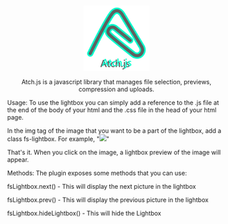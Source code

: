 <p align="center">
<img src="./atch_logo.svg" width="30%">
</p>

<p align="center">Atch.js is a javascript library that manages file selection, previews, compression and uploads.</p>

Usage:
To use the lightbox you can simply add a reference to the .js file at the end of the body of your html and the .css file in the head of your html page.

In the img tag of the image that you want to be a part of the lightbox, add a class fs-lightbox.
For example, "<img src="image.png" class="fs-lightbox" />"

That's it. When you click on the image, a lightbox preview of the image will appear.

Methods:
The plugin exposes some methods that you can use:

fsLightbox.next() - This will display the next picture in the lightbox

fsLightbox.prev() - This will display the previous picture in the lightbox

fsLightbox.hideLightbox() - This will hide the Lightbox
